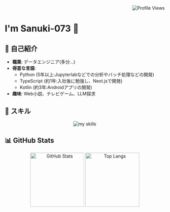 <!-- GitHub Profile README -->

<!-- プロフィールビュー数（右上に配置） -->
<div align="right">
  <img src="https://komarev.com/ghpvc/?username=Sanuki-073" alt="Profile Views"/>
</div>

# I'm Sanuki-073 :wave:


## 🚀 自己紹介
- **職業**: データエンジニア(多分...)
- **得意な言語**:  
  - Python (5年以上:Jupyterlabなどでの分析やバッチ処理などの開発)  
  - TypeScript (約1年:入社後に勉強し、Next.jsで開発)  
  - Kotlin (約3年:Androidアプリの開発)
- **趣味**: Web小説、テレビゲーム、LLM探求

## 🌱 スキル
<div align="center">
  <img alt="my skills" src="https://skillicons.dev/icons?theme=dark&perline=7&i=python,fastapi,docker,kotlin,ts,react,next" />
</div>

## 📊 GitHub Stats
<div align="center">
  <img alt="GitHub Stats" height="170px" src="https://github-readme-stats.vercel.app/api?username=Sanuki-073&theme=vue-dark&layout=compact" />
  <img alt="Top Langs" height="170px" src="https://github-readme-stats.vercel.app/api/top-langs/?username=Sanuki-073&theme=vue-dark&layout=compact" />
</div>


